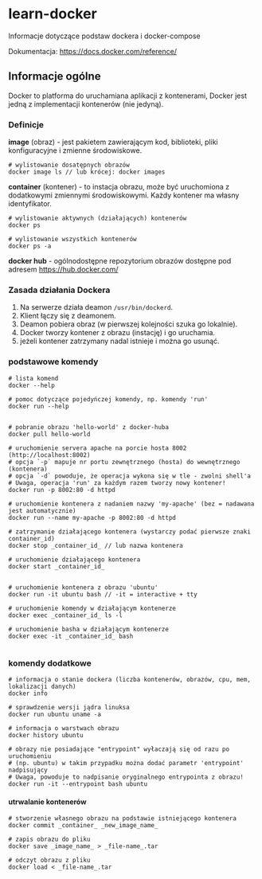 # learn-docker
Informacje dotyczące podstaw dockera i docker-compose

Dokumentacja: https://docs.docker.com/reference/

## Informacje ogólne

Docker to platforma do uruchamiana aplikacji z kontenerami, Docker jest jedną z implementacji kontenerów (nie jedyną).

### Definicje
**image** (obraz) - jest pakietem zawierającym kod, biblioteki, pliki konfiguracyjne i zmienne środowiskowe.
```
# wylistowanie dosatępnych obrazów
docker image ls // lub krócej: docker images
```

**container** (kontener) - to instacja obrazu, może być uruchomiona z dodatkowymi zmiennymi środowiskowymi. Każdy kontener ma własny identyfikator.
```
# wylistowanie aktywnych (działających) kontenerów
docker ps

# wylistowanie wszystkich kontenerów
docker ps -a
```

**docker hub** - ogólnodostępne repozytorium obrazów dostępne pod adresem https://hub.docker.com/

### Zasada działania Dockera

1. Na serwerze działa deamon `/usr/bin/dockerd`.
2. Klient łączy się z deamonem.
3. Deamon pobiera obraz (w pierwszej kolejności szuka go lokalnie).
4. Docker tworzy kontener z obrazu (instację) i go uruchamia.
5. jeżeli kontener zatrzymany nadal istnieje i można go usunąć.

### podstawowe komendy


```
# lista komend
docker --help

# pomoc dotyczące pojedyńczej komendy, np. komendy 'run'
docker run --help


# pobranie obrazu 'hello-world' z docker-huba
docker pull hello-world

# uruchomienie servera apache na porcie hosta 8002 (http://localhost:8002)
# opcja `-p` mapuje nr portu zewnętrznego (hosta) do wewnętrznego (kontenera)
# opcja `-d` powoduje, że operacja wykona się w tle - zwolni shell'a
# Uwaga, operacja 'run' za każdym razem tworzy nowy kontener!
docker run -p 8002:80 -d httpd

# uruchomienie kontenera z nadaniem nazwy 'my-apache' (bez = nadawana jest automatycznie)
docker run --name my-apache -p 8002:80 -d httpd

# zatrzymanie działającego kontenera (wystarczy podać pierwsze znaki container_id)
docker stop _container_id_ // lub nazwa kontenera

# uruchomienie działającego kontenera
docker start _container_id_


# uruchomienie kontenera z obrazu 'ubuntu'
docker run -it ubuntu bash // -it = interactive + tty

# uruchomienie komendy w działającym kontenerze
docker exec _container_id_ ls -l

# uruchomienie basha w działającym kontenerze
docker exec -it _container_id_ bash


```
### komendy dodatkowe
```
# informacja o stanie dockera (liczba kontenerów, obrazów, cpu, mem, lokalizacji danych)
docker info

# sprawdzenie wersji jądra linuksa
docker run ubuntu uname -a

# informacja o warstwach obrazu
docker history ubuntu

# obrazy nie posiadające "entrypoint" wyłaczają się od razu po uruchomieniu
# (np. ubuntu) w takim przypadku można dodać parametr 'entrypoint' nadpisujący
# Uwaga, powoduje to nadpisanie oryginalnego entrypointa z obrazu!
docker run -it --entrypoint bash ubuntu
```
#### utrwalanie kontenerów
```
# stworzenie własnego obrazu na podstawie istniejącego kontenera
docker commit _container_ _new_image_name_

# zapis obrazu do pliku
docker save _image_name_ > _file-name_.tar

# odczyt obrazu z pliku
docker load < _file-name_.tar
```

